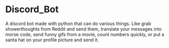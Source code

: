 # Discord_Bot
A discord bot made with python that can do various things. Like grab showerthoughts from Reddit and send them, translate your messages into morse code, send funny gifs from a movie, count numbers quickly, or put a santa hat on your profile picture and send it.
